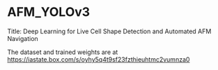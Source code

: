 # AFM_YOLOv3
Title: Deep Learning for Live Cell Shape Detection and Automated AFM Navigation

The dataset and trained weights are at https://iastate.box.com/s/oyhy5q4t9sf23fzthieuhtmc2vumnza0
